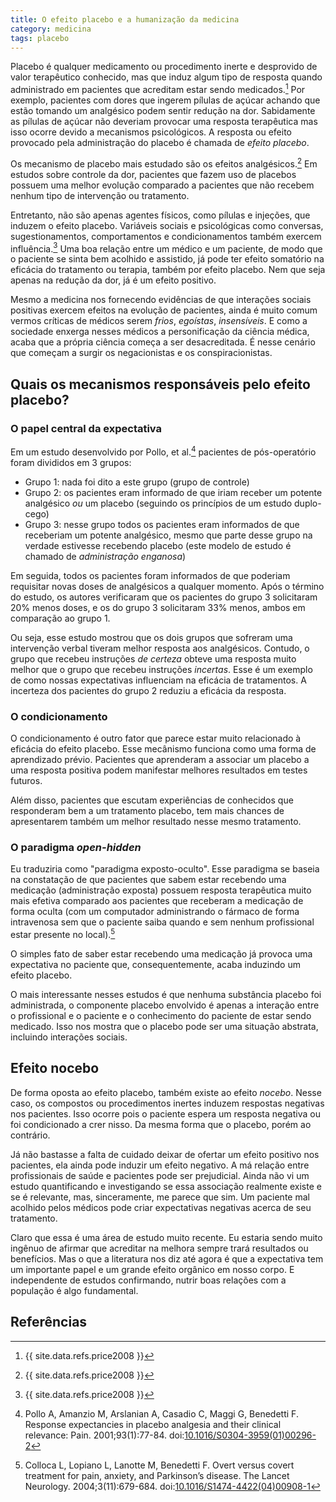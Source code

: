 ```yaml
---
title: O efeito placebo e a humanização da medicina
category: medicina
tags: placebo
---
```


Placebo é qualquer medicamento ou procedimento inerte e desprovido de valor terapêutico conhecido, mas que induz algum tipo de resposta quando administrado em pacientes que acreditam estar sendo medicados.[^1] Por exemplo, pacientes com dores que ingerem pílulas de açúcar achando que estão tomando um analgésico podem sentir redução na dor. Sabidamente as pílulas de açúcar não deveriam provocar uma resposta terapêutica mas isso ocorre devido a mecanismos psicológicos. A resposta ou efeito provocado pela administração do placebo é chamada de _efeito placebo_.

Os mecanismo de placebo mais estudado são os efeitos analgésicos.[^1] Em estudos sobre controle da dor, pacientes que fazem uso de placebos possuem uma melhor evolução comparado a pacientes que não recebem nenhum tipo de intervenção ou tratamento.

Entretanto, não são apenas agentes físicos, como pílulas e injeções, que induzem o efeito placebo. Variáveis sociais e psicológicas como conversas, sugestionamentos, comportamentos e condicionamentos também exercem influência.[^1] Uma boa relação entre um médico e um paciente, de modo que o paciente se sinta bem acolhido e assistido, já pode ter efeito somatório na eficácia do tratamento ou terapia, também por efeito placebo. Nem que seja apenas na redução da dor, já é um efeito positivo.

Mesmo a medicina nos fornecendo evidências de que interações sociais positivas exercem efeitos na evolução de pacientes, ainda é muito comum vermos críticas de médicos serem _frios_, _egoístas_, _insensíveis_. E como a sociedade enxerga nesses médicos a personificação da ciência médica, acaba que a própria ciência começa a ser desacreditada. É nesse cenário que começam a surgir os negacionistas e os conspiracionistas.

## Quais os mecanismos responsáveis pelo efeito placebo?
### O papel central da expectativa
Em um estudo desenvolvido por Pollo, et al.[^3] pacientes de pós-operatório foram divididos em 3 grupos:

- Grupo 1: nada foi dito a este grupo (grupo de controle)
- Grupo 2: os pacientes eram informado de que iriam receber um potente analgésico _ou_ um placebo (seguindo os princípios de um estudo duplo-cego)
- Grupo 3: nesse grupo todos os pacientes eram informados de que receberiam um potente analgésico, mesmo que parte desse grupo na verdade estivesse recebendo placebo (este modelo de estudo é chamado de _administração enganosa_)

Em seguida, todos os pacientes foram informados de que poderiam requisitar novas doses de analgésicos a qualquer momento. Após o término do estudo, os autores verificaram que os pacientes do grupo 3 solicitaram 20% menos doses, e os do grupo 3 solicitaram 33% menos, ambos em comparação ao grupo 1.

Ou seja, esse estudo mostrou que os dois grupos que sofreram uma intervenção verbal tiveram melhor resposta aos analgésicos. Contudo, o grupo que recebeu instruções _de certeza_ obteve uma resposta muito melhor que o grupo que recebeu instruções _incertas_. Esse é um exemplo de como nossas expectativas influenciam na eficácia de tratamentos. A incerteza dos pacientes do grupo 2 reduziu a eficácia da resposta.

### O condicionamento
O condicionamento é outro fator que parece estar muito relacionado à eficácia do efeito placebo. Esse mecânismo funciona como uma forma de aprendizado prévio. Pacientes que aprenderam a associar um placebo a uma resposta positiva podem manifestar melhores resultados em testes futuros.

Além disso, pacientes que escutam experiências de conhecidos que responderam bem a um tratamento placebo, tem mais chances de apresentarem também um melhor resultado nesse mesmo tratamento.

### O paradigma _open-hidden_
Eu traduziria como "paradigma exposto-oculto". Esse paradigma se baseia na constatação de que pacientes que sabem estar recebendo uma medicação (administração exposta) possuem resposta terapêutica muito mais efetiva comparado aos pacientes que receberam a medicação de forma oculta (com um computador administrando o fármaco de forma intravenosa sem que o paciente saiba quando e sem nenhum profissional estar presente no local).[^4]

O simples fato de saber estar recebendo uma medicação já provoca uma expectativa no paciente que, consequentemente, acaba induzindo um efeito placebo.

O mais interessante nesses estudos é que nenhuma substância placebo foi administrada, o componente placebo envolvido é apenas a interação entre o profissional e o paciente e o conhecimento do paciente de estar sendo medicado. Isso nos mostra que o placebo pode ser uma situação abstrata, incluindo interações sociais.

## Efeito nocebo
De forma oposta ao efeito placebo, também existe ao efeito _nocebo_. Nesse caso, os compostos ou procedimentos inertes induzem respostas negativas nos pacientes. Isso ocorre pois o paciente espera um resposta negativa ou foi condicionado a crer nisso. Da mesma forma que o placebo, porém ao contrário.

Já não bastasse a falta de cuidado deixar de ofertar um efeito positivo nos pacientes, ela ainda pode induzir um efeito negativo. A má relação entre profissionais de saúde e pacientes pode ser prejudicial. Ainda não vi um estudo quantificando e investigando se essa associação realmente existe e se é relevante, mas, sinceramente, me parece que sim. Um paciente mal acolhido pelos médicos pode criar expectativas negativas acerca de seu tratamento.

Claro que essa é uma área de estudo muito recente. Eu estaria sendo muito ingênuo de afirmar que acreditar na melhora sempre trará resultados ou benefícios. Mas o que a literatura nos diz até agora é que a expectativa tem um importante papel e um grande efeito orgânico em nosso corpo. E independente de estudos confirmando, nutrir boas relações com a população é algo fundamental.

## Referências
[^1]: {{ site.data.refs.price2008 }}
[^2]: {{ site.data.refs.machado2005 }}
[^3]: Pollo A, Amanzio M, Arslanian A, Casadio C, Maggi G, Benedetti F. Response expectancies in placebo analgesia and their clinical relevance: Pain. 2001;93(1):77-84. doi:[10.1016/S0304-3959(01)00296-2](https://journals.lww.com/pain/Abstract/2001/07000/Response_expectancies_in_placebo_analgesia_and.10.aspx)
[^4]: Colloca L, Lopiano L, Lanotte M, Benedetti F. Overt versus covert treatment for pain, anxiety, and Parkinson’s disease. The Lancet Neurology. 2004;3(11):679-684. doi:[10.1016/S1474-4422(04)00908-1][4]
[^5]: Kirsch I, Weixel LJ. Double-blind versus deceptive administration of a placebo. Behavioral Neuroscience. 1988;102(2):319-323. doi:[10.1037/0735-7044.102.2.319][5]

[4]: https://www.thelancet.com/journals/laneur/article/PIIS1474-4422(04)00908-1/fulltext
[5]: https://psycnet.apa.org/record/1988-22817-001
